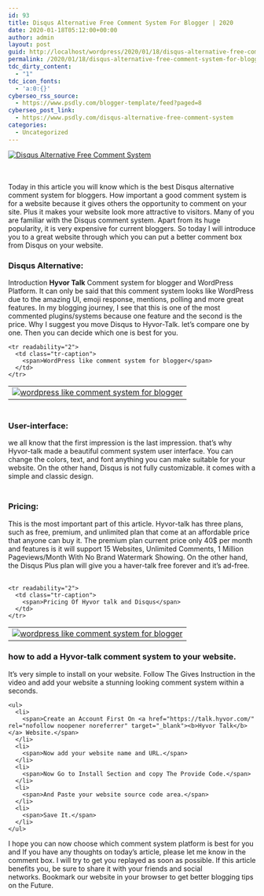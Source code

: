 ```yaml
---
id: 93
title: Disqus Alternative Free Comment System For Blogger | 2020
date: 2020-01-18T05:12:00+00:00
author: admin
layout: post
guid: http://localhost/wordpress/2020/01/18/disqus-alternative-free-comment-system-for-blogger-2020/
permalink: /2020/01/18/disqus-alternative-free-comment-system-for-blogger-2020/
tdc_dirty_content:
  - "1"
tdc_icon_fonts:
  - 'a:0:{}'
cyberseo_rss_source:
  - https://www.psdly.com/blogger-template/feed?paged=8
cyberseo_post_link:
  - https://www.psdly.com/disqus-alternative-free-comment-system
categories:
  - Uncategorized
---
```

<div dir="ltr" trbidi="on" readability="38.830434782609">
  <span id="goog_730275437"></span></p> 
  
  <div>
    <div class="separator">
      <a href="https://i0.wp.com/www.psdly.com/wp-content/uploads/2020/01/Disqus-Alternative-Free-Comment-System-For-Blogger.jpg?ssl=1" imageanchor="1"><img alt="Disqus Alternative Free Comment System" border="0" data-original-height="533" data-original-width="800" src="https://i0.wp.com/www.psdly.com/wp-content/uploads/2020/01/Disqus-Alternative-Free-Comment-System-For-Blogger.jpg?ssl=1" title="Disqus Alternative Free Comment System For Blogger" data-recalc-dims="1" /></a>
    </div>
  </div>
  
  <p>
    <span><br /></span><br /><span>Today in this article you will know which is the best Disqus alternative comment system for bloggers. How important a good comment system is for a website because it gives others the opportunity to comment on your site. Plus it makes your website look more attractive to visitors. Many of you are familiar with the Disqus comment system. Apart from its huge popularity, it is very expensive for current bloggers. So today I will introduce you to a great website through which you can put a better comment box from Disqus on your website.</span>
  </p>
  
  <h3>
    <span>Disqus Alternative:</span>
  </h3>
  
  <p>
    <span>Introduction <b>Hyvor Talk</b> Comment system for blogger and WordPress Platform. It can only be said that this comment system looks like WordPress due to the amazing UI, emoji response, mentions, polling and more great features. In my blogging journey, I see that this is one of the most commented plugins/systems because one feature and the second is the price. Why I suggest you move Disqus to Hyvor-Talk. let’s compare one by one. Then you can decide which one is best for you.</span>
  </p>
  
  <table align="center" cellpadding="0" cellspacing="0" class="tr-caption-container">
    <tr>
      <td>
        <a href="https://i1.wp.com/www.psdly.com/wp-content/uploads/2020/01/hyvor-talk-comment-system.jpg?ssl=1" imageanchor="1"><img alt="wordpress like comment system for blogger" border="0" data-original-height="533" data-original-width="800" src="https://i1.wp.com/www.psdly.com/wp-content/uploads/2020/01/hyvor-talk-comment-system.jpg?ssl=1" title="Hyvor-talk Comment System DEMO" data-recalc-dims="1" /><br /> </a>
      </td>
    </tr>
    
    <tr readability="2">
      <td class="tr-caption">
        <span>WordPress like comment system for blogger</span>
      </td>
    </tr>
  </table>
  
  <h3>
    <span><br />User-interface:</span>
  </h3>
  
  <p>
    <span>we all know that the first impression is the last impression. that’s why Hyvor-talk made a beautiful comment system user interface. You can change the colors, text, and font anything you can make suitable for your website. On the other hand, Disqus is not fully customizable. it comes with a simple and classic design.</span>
  </p>
  
  <h3>
    <span><br />Pricing:</span>
  </h3>
  
  <p>
    <span>This is the most important part of this article. Hyvor-talk has three plans, such as free, premium, and unlimited plan that come at an affordable price that anyone can buy it. The premium plan current price only 40$ per month and features is it will support 15 Websites, Unlimited Comments, 1 Million Pageviews/Month With No Brand Watermark Showing. On the other hand, the Disqus Plus plan will give you a haver-talk free forever and it’s ad-free.</span><br /><span><br /></span>
  </p>
  
  <table align="center" cellpadding="0" cellspacing="0" class="tr-caption-container">
    <tr>
      <td>
        <a href="https://i2.wp.com/www.psdly.com/wp-content/uploads/2020/01/disqus-vs-hyvor-talk.jpg?ssl=1" imageanchor="1"><img alt="wordpress like comment system for blogger" border="0" data-original-height="533" data-original-width="800" src="https://i2.wp.com/www.psdly.com/wp-content/uploads/2020/01/disqus-vs-hyvor-talk.jpg?ssl=1" title="Pricing Of Hyvor talk and Disqus" data-recalc-dims="1" /></a>
      </td>
    </tr>
    
    <tr readability="2">
      <td class="tr-caption">
        <span>Pricing Of Hyvor talk and Disqus</span>
      </td>
    </tr>
  </table>
  
  <h3>
    <span>how to add a Hyvor-talk comment system to your website.</span>
  </h3>
  
  <div>
    <span>It’s very simple to install on your website. Follow The Gives Instruction in the video and add your website a stunning looking comment system within a seconds.</span></p> 
    
    <ul>
      <li>
        <span>Create an Account First On <a href="https://talk.hyvor.com/" rel="nofollow noopener noreferrer" target="_blank"><b>Hyvor Talk</b></a> Website.</span>
      </li>
      <li>
        <span>Now add your website name and URL.</span>
      </li>
      <li>
        <span>Now Go to Install Section and copy The Provide Code.</span>
      </li>
      <li>
        <span>And Paste your website source code area.</span>
      </li>
      <li>
        <span>Save It.</span>
      </li>
    </ul>
  </div>
</div>

<span>I hope you can now choose which comment system platform is best for you and&nbsp;If you have any thoughts on today’s article, please let me know in the comment box.&nbsp;I will try to get you replayed as soon as possible.&nbsp;If this article benefits you, be sure to share it with your friends and social networks.&nbsp;Bookmark our website in your browser to get better blogging tips on the Future.</span>